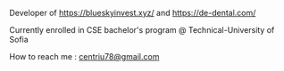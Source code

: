 Developer of https://blueskyinvest.xyz/ and https://de-dental.com/

Currently enrolled in CSE bachelor's program @ Technical-University of Sofia

How to reach me : centriu78@gmail.com

<!---
IsmailSalehCode/IsmailSalehCode is a ✨ special ✨ repository because its `README.md` (this file) appears on your GitHub profile.
You can click the Preview link to take a look at your changes.
--->
